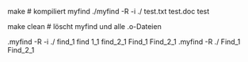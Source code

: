 make         # kompiliert myfind
./myfind -R -i ./ test.txt test.doc test

make clean   # löscht myfind und alle .o-Dateien



.myfind -R -i ./ find_1 find 1_1 find_2_1 Find_1 Find_2_1
.myfind -R ./ Find_1 Find_2_1